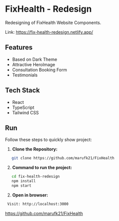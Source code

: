 # FixHealth - Redesign

Redesigning of FixHealth Website Components.

Link: https://fix-health-redesign.netlify.app/

## Features

- Based on Dark Theme
- Attractive HeroImage
- Consultation Booking Form
- Testimonials

## Tech Stack

- React
- TypeScript
- Tailwind CSS

## Run

Follow these steps to quickly show project:

1. **Clone the Repository:**

```bash
   git clone https://github.com/marufk21/FixHealth
```

2. **Command to run the project:**

```bash
   cd fix-health-redesign
   npm install
   npm start
```

2. **Open in browser:**

```bash
 Visit: http://localhost:3000
```

https://github.com/marufk21/FixHealth